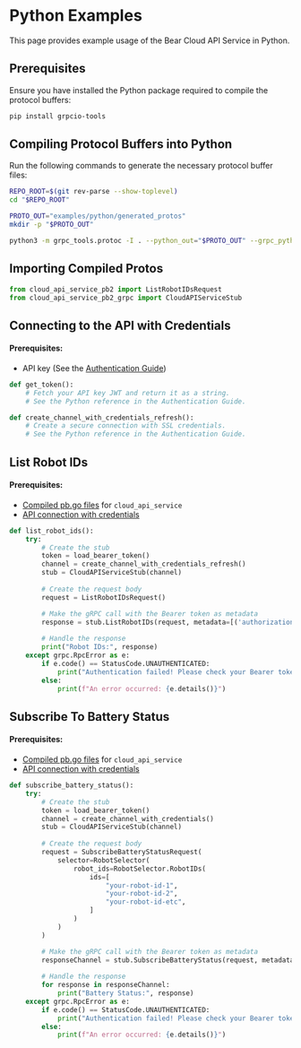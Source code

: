 # Python Examples

This page provides example usage of the Bear Cloud API Service in Python.

## Prerequisites

Ensure you have installed the Python package required to compile the protocol buffers:

```bash
pip install grpcio-tools
```

## Compiling Protocol Buffers into Python

Run the following commands to generate the necessary protocol buffer files:

```bash
REPO_ROOT=$(git rev-parse --show-toplevel)
cd "$REPO_ROOT"

PROTO_OUT="examples/python/generated_protos"
mkdir -p "$PROTO_OUT"

python3 -m grpc_tools.protoc -I . --python_out="$PROTO_OUT" --grpc_python_out="$PROTO_OUT" bearrobotics/api/v0/**/*.proto google/api/*.proto
```

## Importing Compiled Protos

```python
from cloud_api_service_pb2 import ListRobotIDsRequest
from cloud_api_service_pb2_grpc import CloudAPIServiceStub
```

## Connecting to the API with Credentials

#### Prerequisites:
- API key (See the [Authentication Guide](../setup/authentication.md))

```python
def get_token():
	# Fetch your API key JWT and return it as a string.
	# See the Python reference in the Authentication Guide.

def create_channel_with_credentials_refresh():
	# Create a secure connection with SSL credentials.
	# See the Python reference in the Authentication Guide.
```

## List Robot IDs

#### Prerequisites:
- [Compiled pb.go files](#compiling-protocol-buffers-into-go) for `cloud_api_service`
- [API connection with credentials](#connecting-to-the-api-with-credentials)

```python
def list_robot_ids():
    try:
        # Create the stub
        token = load_bearer_token()
        channel = create_channel_with_credentials_refresh()
        stub = CloudAPIServiceStub(channel)
        
        # Create the request body
        request = ListRobotIDsRequest()

        # Make the gRPC call with the Bearer token as metadata
        response = stub.ListRobotIDs(request, metadata=[('authorization', f'Bearer {token}')])
        
        # Handle the response
        print("Robot IDs:", response)
    except grpc.RpcError as e:
        if e.code() == StatusCode.UNAUTHENTICATED:
            print("Authentication failed! Please check your Bearer token.")
        else:
            print(f"An error occurred: {e.details()}")
```

## Subscribe To Battery Status

#### Prerequisites:
- [Compiled pb.go files](#compiling-protocol-buffers-into-go) for `cloud_api_service`
- [API connection with credentials](#connecting-to-the-api-with-credentials)

```python
def subscribe_battery_status():
    try:
        # Create the stub
        token = load_bearer_token()
        channel = create_channel_with_credentials()
        stub = CloudAPIServiceStub(channel)
        
        # Create the request body
        request = SubscribeBatteryStatusRequest(
            selector=RobotSelector(
                robot_ids=RobotSelector.RobotIDs(
                    ids=[
                        "your-robot-id-1",
                        "your-robot-id-2",
                        "your-robot-id-etc",
                    ]
                )
            )
        )

        # Make the gRPC call with the Bearer token as metadata
        responseChannel = stub.SubscribeBatteryStatus(request, metadata=[('authorization', f'Bearer {token}')])
        
        # Handle the response
        for response in responseChannel:
            print("Battery Status:", response)
    except grpc.RpcError as e:
        if e.code() == StatusCode.UNAUTHENTICATED:
            print("Authentication failed! Please check your Bearer token.")
        else:
            print(f"An error occurred: {e.details()}")
```